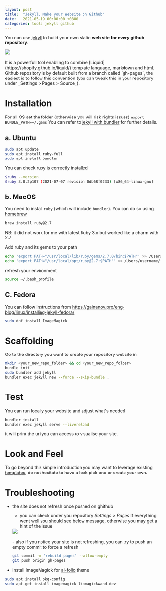 ```yaml
---
layout: post
title:  "Jekyll, Make your Website on Github"
date:   2021-05-19 00:00:00 +0800
categories: tools jekyll github
---
```

You can use [jekyll][jekyll] to build your own static **web site for every github repository**.
<div class="row mt-3">
    <div class="col-sm mt-3 mt-md-0">
        <img class="img-fluid rounded z-depth-1" src="{{ site.baseurl }}/assets/img/2021-05-19-jekyll-logo.png">
    </div>
</div>
<br/>
It is a powerfull tool enabling to combine [Liquid](https://shopify.github.io/liquid/) template language, markdown and html. 
Github repository is by default built from a branch called `gh-pages`, the easiest is to follow this convention (you can tweak this in your repository under _Settings > Pages > Source_).

# Installation

For all OS set the folder (otherwise you will risk rights issues) ```export BUNDLE_PATH=~/.gems```
You can refer to [jekyll with bundler][jekyll with bundler] for further details.

## a. Ubuntu

```bash
sudo apt update
sudo apt install ruby-full
sudo apt install bundler
```

You can check ruby is correctly installed
```bash
$ruby --version
$ruby 3.0.2p107 (2021-07-07 revision 0db68f0233) [x86_64-linux-gnu]
```

## b. MacOS
You need to install `ruby` (which will include `bundler`). You can do so using [homebrew][homebrew]
```bash
brew install ruby@2.7
```
NB: it did not work for me with latest Ruby 3.x but worked like a charm with 2.7

Add ruby and its gems to your path
```bash
echo 'export PATH="/usr/local/lib/ruby/gems/2.7.0/bin:$PATH"' >> /Users/username/.bash_profile
echo 'export PATH="/usr/local/opt/ruby@2.7:$PATH"' >> /Users/username/.bash_profile
```
refresh your environment
```bash
source ~/.bash_profile
```
## C. Fedora
You can follow instructions from https://gainanov.pro/eng-blog/linux/installing-jekyll-fedora/
```bash
sudo dnf install ImageMagick
```

# Scaffolding

Go to the directory you want to create your repository website in
```bash
mkdir <your_new_repo_folder> && cd <your_new_repo_folder>
bundle init
sudo bundler add jekyll
bundler exec jekyll new --force --skip-bundle .
```

# Test
You can run locally your website and adjust what's needed
```bash
bundler install
bundler exec jekyll serve --livereload
```
It will print the url you can access to visualise your site.

# Look and Feel
To go beyond this simple introduction you may want to leverage existing [templates][jekyll-templates], do not hesitate to have a look pick one or create your own.


# Troubleshooting
- the site does not refresh once pushed on ghithub
    - you can check under you repository *Settings > Pages*
    If everything went well you should see below message, otherwise you may get a hint of the issue
    <div class="row mt-3">
        <div class="col-sm mt-3 mt-md-0">
            <img class="img-fluid rounded z-depth-1" src="{{ site.baseurl }}/assets/img/2021-05-19-jekyll-github.png">
        </div>
    </div>
    <br/>
    - also if you notice your site is not refreshing, you can try to push an empty commit to force a refresh 

    ```bash
    git commit -m 'rebuild pages' --allow-empty
    git push origin gh-pages
    ```

- install ImageMagick for [al-folio](https://github.com/alshedivat/al-folio) theme

```bash
sudo apt install pkg-config
sudo apt-get install imagemagick libmagickwand-dev
```

[jekyll]: <https://jekyllrb.com/>
[homebrew]: <https://brew.sh/>
[jekyll with bundler]:<https://jekyllrb.com/tutorials/using-jekyll-with-bundler/>
[jekyll-templates]: <https://github.com/topics/jekyll-template>
